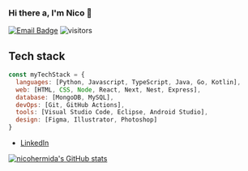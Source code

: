 ### Hi there a, I'm Nico 👋


[![Email Badge](https://img.shields.io/badge/-Email-c14438?style=flat-square&logo=Gmail&logoColor=white&link=mailto:hermida.nicolas101@gmail.com)](mailto:hermida.nicolas101@gmail.com)
![visitors](https://visitor-badge.laobi.icu/badge?page_id=nicohermida01)

## Tech stack

```js
const myTechStack = {
  languages: [Python, Javascript, TypeScript, Java, Go, Kotlin],
  web: [HTML, CSS, Node, React, Next, Nest, Express],
  database: [MongoDB, MySQL],
  devOps: [Git, GitHub Actions],
  tools: [Visual Studio Code, Eclipse, Android Studio],
  design: [Figma, Illustrator, Photoshop]
}
```

- [LinkedIn](https://www.linkedin.com/in/nico-hermida/)

[![nicohermida's GitHub stats](https://github-readme-stats.vercel.app/api?username=nicohermida01&show_icons=true&theme=tokyonight)](https://github.com/anuraghazra/github-readme-stats)

<!--
**nicohermida01/nicohermida01** is a ✨ _special_ ✨ repository because its `README.md` (this file) appears on your GitHub profile.

Here are some ideas to get you started:

- 🔭 I’m currently working on ...
- 🌱 I’m currently learning ...
- 👯 I’m looking to collaborate on ...
- 🤔 I’m looking for help with ...
- 💬 Ask me about ...
- 📫 How to reach me: ...
- 😄 Pronouns: ...
- ⚡ Fun fact: ...
-->
